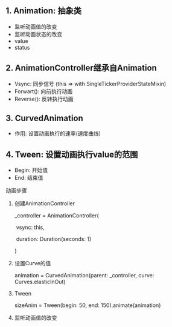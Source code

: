 ## 1. Animation: 抽象类

- 监听动画值的改变
- 监听动画状态的改变
- value
- status

## 2. AnimationController继承自Animation

- Vsync: 同步信号 (this => with SingleTickerProviderStateMixin)
- Forwart(): 向前执行动画
- Reverse(): 反转执行动画

## 3. CurvedAnimation

- 作用: 设置动画执行的速率(速度曲线)

## 4. Tween: 设置动画执行value的范围

- Begin: 开始值
- End: 结束值



动画步骤

1. 创建AnimationController

    _controller = AnimationController(

    ​	vsync: this,

    ​	duration: Duration(seconds: 1)

    )

2. 设置Curve的值

    animation = CurvedAnimation(parent: _controller, curve: Curves.elasticInOut)

3. Tween

    sizeAnim = Tween(begin: 50, end: 150).animate(animation)

4. 监听动画值的改变